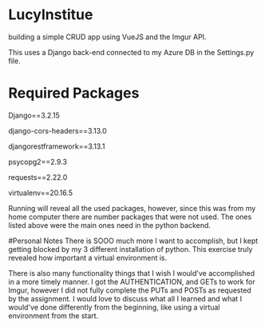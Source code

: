# LucyInstitue
building a simple CRUD app using VueJS and the Imgur API.

This uses a Django back-end connected to my Azure DB in the Settings.py file.

# Required Packages
Django==3.2.15

django-cors-headers==3.13.0

djangorestframework==3.13.1

psycopg2==2.9.3

requests==2.22.0

virtualenv==20.16.5

Running <pip freeze> will reveal all the used packages, however, since this was from my home computer there are number packages that were not used. The ones listed above were the main ones need in the python backend.

#Personal Notes
There is SOOO much more I want to accomplish, but I kept getting blocked by my 3 different installation of python. This exercise truly revealed how important a virtual environment is. 

There is also many functionality things that I wish I would've accomplished in a more timely manner. I got the AUTHENTICATION, and GETs to work for Imgur, however I did not fully complete the PUTs and POSTs as requested by the assignment. I would love to discuss what all I learned and what I would've done differently from the beginning, like using a virtual environment from the start. 
